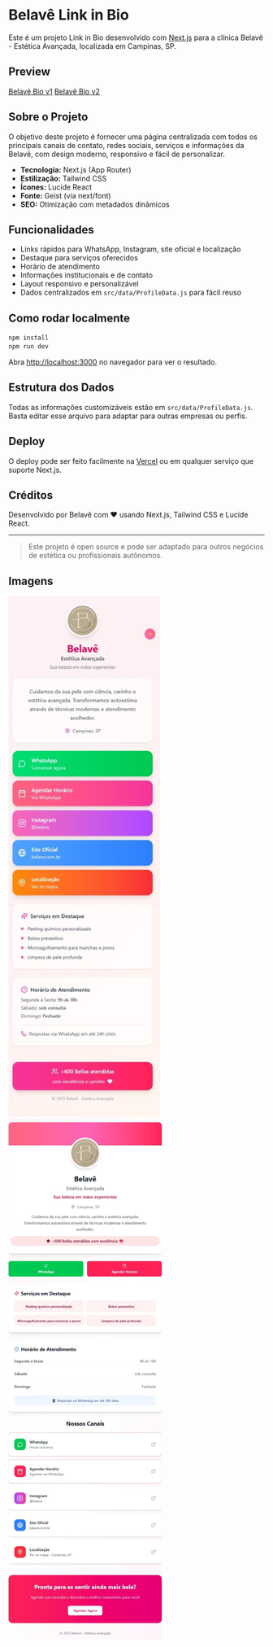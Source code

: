 # Belavê Link in Bio

Este é um projeto Link in Bio desenvolvido com [Next.js](https://nextjs.org) para a clínica Belavê - Estética Avançada, localizada em Campinas, SP.

## Preview
[Belavê Bio v1](https://bio.belave.com.br/)
[Belavê Bio v2](https://bio.belave.com.br/v2)

## Sobre o Projeto

O objetivo deste projeto é fornecer uma página centralizada com todos os principais canais de contato, redes sociais, serviços e informações da Belavê, com design moderno, responsivo e fácil de personalizar.

- **Tecnologia:** Next.js (App Router)
- **Estilização:** Tailwind CSS
- **Ícones:** Lucide React
- **Fonte:** Geist (via next/font)
- **SEO:** Otimização com metadados dinâmicos

## Funcionalidades

- Links rápidos para WhatsApp, Instagram, site oficial e localização
- Destaque para serviços oferecidos
- Horário de atendimento
- Informações institucionais e de contato
- Layout responsivo e personalizável
- Dados centralizados em `src/data/ProfileData.js` para fácil reuso

## Como rodar localmente

```bash
npm install
npm run dev
```
Abra [http://localhost:3000](http://localhost:3000) no navegador para ver o resultado.

## Estrutura dos Dados

Todas as informações customizáveis estão em `src/data/ProfileData.js`. Basta editar esse arquivo para adaptar para outras empresas ou perfis.

## Deploy

O deploy pode ser feito facilmente na [Vercel](https://vercel.com/) ou em qualquer serviço que suporte Next.js.

## Créditos

Desenvolvido por Belavê com ❤️ usando Next.js, Tailwind CSS e Lucide React.

---

> Este projeto é open source e pode ser adaptado para outros negócios de estética ou profissionais autônomos.


## Imagens
![Belavê Bio v1](/screenshots/v1.jpeg)
![Belavê Bio v2](/screenshots/v2.jpeg)